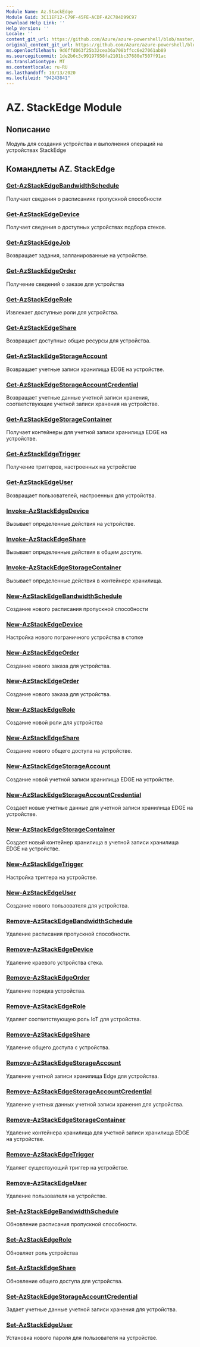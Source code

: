 ```yaml
---
Module Name: Az.StackEdge
Module Guid: 3C11EF12-C79F-45FE-ACDF-A2C784D99C97
Download Help Link: ''
Help Version: ''
Locale: ''
content_git_url: https://github.com/Azure/azure-powershell/blob/master/src/StackEdge/StackEdge/help/Az.StackEdge.md
original_content_git_url: https://github.com/Azure/azure-powershell/blob/master/src/StackEdge/StackEdge/help/Az.StackEdge.md
ms.openlocfilehash: 9d6ffd063f25b32cea36a708bffcc6e27061ab89
ms.sourcegitcommit: 1de2b6c3c99197958fa2101bc37680e7507f91ac
ms.translationtype: MT
ms.contentlocale: ru-RU
ms.lasthandoff: 10/13/2020
ms.locfileid: "94243841"
---
```

# AZ. StackEdge Module
## Nописание
Модуль для создания устройства и выполнения операций на устройствах StackEdge

## Командлеты AZ. StackEdge
### [Get-AzStackEdgeBandwidthSchedule](Get-AzStackEdgeBandwidthSchedule.md)
Получает сведения о расписаниях пропускной способности

### [Get-AzStackEdgeDevice](Get-AzStackEdgeDevice.md)
Получает сведения о доступных устройствах подбора стеков.

### [Get-AzStackEdgeJob](Get-AzStackEdgeJob.md)
Возвращает задания, запланированные на устройстве.

### [Get-AzStackEdgeOrder](Get-AzStackEdgeOrder.md)
Получение сведений о заказе для устройства

### [Get-AzStackEdgeRole](Get-AzStackEdgeRole.md)
Извлекает доступные роли для устройства.

### [Get-AzStackEdgeShare](Get-AzStackEdgeShare.md)
Возвращает доступные общие ресурсы для устройства.

### [Get-AzStackEdgeStorageAccount](Get-AzStackEdgeStorageAccount.md)
Возвращает учетные записи хранилища EDGE на устройстве.

### [Get-AzStackEdgeStorageAccountCredential](Get-AzStackEdgeStorageAccountCredential.md)
Возвращает учетные данные учетной записи хранения, соответствующие учетной записи хранения на устройстве.

### [Get-AzStackEdgeStorageContainer](Get-AzStackEdgeStorageContainer.md)
Получает контейнеры для учетной записи хранилища EDGE на устройстве.

### [Get-AzStackEdgeTrigger](Get-AzStackEdgeTrigger.md)
Получение триггеров, настроенных на устройстве
 

### [Get-AzStackEdgeUser](Get-AzStackEdgeUser.md)
Возвращает пользователей, настроенных для устройства.

### [Invoke-AzStackEdgeDevice](Invoke-AzStackEdgeDevice.md)
Вызывает определенные действия на устройстве.

### [Invoke-AzStackEdgeShare](Invoke-AzStackEdgeShare.md)
Вызывает определенные действия в общем доступе.

### [Invoke-AzStackEdgeStorageContainer](Invoke-AzStackEdgeStorageContainer.md)
Вызывает определенные действия в контейнере хранилища.

### [New-AzStackEdgeBandwidthSchedule](New-AzStackEdgeBandwidthSchedule.md)
Создание нового расписания пропускной способности

### [New-AzStackEdgeDevice](New-AzStackEdgeDevice.md)
Настройка нового пограничного устройства в стопке

### [New-AzStackEdgeOrder](New-AzStackEdgeOrder.md)
Создание нового заказа для устройства.

### [New-AzStackEdgeOrder](New-AzStackEdgeOrder.md)
Создание нового заказа для устройства.

### [New-AzStackEdgeRole](New-AzStackEdgeRole.md)
Создание новой роли для устройства

### [New-AzStackEdgeShare](New-AzStackEdgeShare.md)
Создание нового общего доступа на устройстве.

### [New-AzStackEdgeStorageAccount](New-AzStackEdgeStorageAccount.md)
Создание новой учетной записи хранилища EDGE на устройстве.

### [New-AzStackEdgeStorageAccountCredential](New-AzStackEdgeStorageAccountCredential.md)
Создает новые учетные данные для учетной записи хранилища EDGE на устройстве.

### [New-AzStackEdgeStorageContainer](New-AzStackEdgeStorageContainer.md)
Создает новый контейнер хранилища в учетной записи хранилища EDGE на устройстве.

### [New-AzStackEdgeTrigger](New-AzStackEdgeTrigger.md)
Настройка триггера на устройстве.

### [New-AzStackEdgeUser](New-AzStackEdgeUser.md)
Создание нового пользователя для устройства.

### [Remove-AzStackEdgeBandwidthSchedule](Remove-AzStackEdgeBandwidthSchedule.md)
Удаление расписания пропускной способности.

### [Remove-AzStackEdgeDevice](Remove-AzStackEdgeDevice.md)
Удаление краевого устройства стека.

### [Remove-AzStackEdgeOrder](Remove-AzStackEdgeOrder.md)
Удаление порядка устройства.

### [Remove-AzStackEdgeRole](Remove-AzStackEdgeRole.md)
Удаляет соответствующую роль IoT для устройства.

### [Remove-AzStackEdgeShare](Remove-AzStackEdgeShare.md)
Удаление общего доступа с устройства.

### [Remove-AzStackEdgeStorageAccount](Remove-AzStackEdgeStorageAccount.md)
Удаление учетной записи хранилища Edge для устройства.

### [Remove-AzStackEdgeStorageAccountCredential](Remove-AzStackEdgeStorageAccountCredential.md)
Удаление учетных данных учетной записи хранения для устройства.

### [Remove-AzStackEdgeStorageContainer](Remove-AzStackEdgeStorageContainer.md)
Удаление контейнера хранилища для учетной записи хранилища EDGE на устройстве.

### [Remove-AzStackEdgeTrigger](Remove-AzStackEdgeTrigger.md)
Удаляет существующий триггер на устройстве.

### [Remove-AzStackEdgeUser](Remove-AzStackEdgeUser.md)
Удаление пользователя на устройстве.

### [Set-AzStackEdgeBandwidthSchedule](Set-AzStackEdgeBandwidthSchedule.md)
Обновление расписания пропускной способности.

### [Set-AzStackEdgeRole](Set-AzStackEdgeRole.md)
Обновляет роль устройства

### [Set-AzStackEdgeShare](Set-AzStackEdgeShare.md)
Обновление общего доступа для устройства.

### [Set-AzStackEdgeStorageAccountCredential](Set-AzStackEdgeStorageAccountCredential.md)
Задает учетные данные учетной записи хранения для устройства.

### [Set-AzStackEdgeUser](Set-AzStackEdgeUser.md)
Установка нового пароля для пользователя на устройстве.

